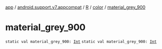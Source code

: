 [app](../../../index.md) / [android.support.v7.appcompat](../../index.md) / [R](../index.md) / [color](index.md) / [material_grey_900](.)

# material_grey_900

`static val material_grey_900: `[`Int`](https://kotlinlang.org/api/latest/jvm/stdlib/kotlin/-int/index.html)
`static val material_grey_900: `[`Int`](https://kotlinlang.org/api/latest/jvm/stdlib/kotlin/-int/index.html)